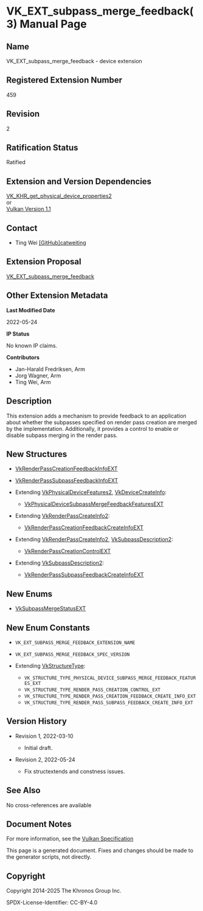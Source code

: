 # VK\_EXT\_subpass\_merge\_feedback(3) Manual Page

## Name

VK\_EXT\_subpass\_merge\_feedback - device extension



## [](#_registered_extension_number)Registered Extension Number

459

## [](#_revision)Revision

2

## [](#_ratification_status)Ratification Status

Ratified

## [](#_extension_and_version_dependencies)Extension and Version Dependencies

[VK\_KHR\_get\_physical\_device\_properties2](https://registry.khronos.org/vulkan/specs/latest/man/html/VK_KHR_get_physical_device_properties2.html)  
or  
[Vulkan Version 1.1](#versions-1.1)

## [](#_contact)Contact

- Ting Wei [\[GitHub\]catweiting](https://github.com/KhronosGroup/Vulkan-Docs/issues/new?body=%5BVK_EXT_subpass_merge_feedback%5D%20%40catweiting%0A%2AHere%20describe%20the%20issue%20or%20question%20you%20have%20about%20the%20VK_EXT_subpass_merge_feedback%20extension%2A)

## [](#_extension_proposal)Extension Proposal

[VK\_EXT\_subpass\_merge\_feedback](https://github.com/KhronosGroup/Vulkan-Docs/tree/main/proposals/VK_EXT_subpass_merge_feedback.adoc)

## [](#_other_extension_metadata)Other Extension Metadata

**Last Modified Date**

2022-05-24

**IP Status**

No known IP claims.

**Contributors**

- Jan-Harald Fredriksen, Arm
- Jorg Wagner, Arm
- Ting Wei, Arm

## [](#_description)Description

This extension adds a mechanism to provide feedback to an application about whether the subpasses specified on render pass creation are merged by the implementation. Additionally, it provides a control to enable or disable subpass merging in the render pass.

## [](#_new_structures)New Structures

- [VkRenderPassCreationFeedbackInfoEXT](https://registry.khronos.org/vulkan/specs/latest/man/html/VkRenderPassCreationFeedbackInfoEXT.html)
- [VkRenderPassSubpassFeedbackInfoEXT](https://registry.khronos.org/vulkan/specs/latest/man/html/VkRenderPassSubpassFeedbackInfoEXT.html)
- Extending [VkPhysicalDeviceFeatures2](https://registry.khronos.org/vulkan/specs/latest/man/html/VkPhysicalDeviceFeatures2.html), [VkDeviceCreateInfo](https://registry.khronos.org/vulkan/specs/latest/man/html/VkDeviceCreateInfo.html):
  
  - [VkPhysicalDeviceSubpassMergeFeedbackFeaturesEXT](https://registry.khronos.org/vulkan/specs/latest/man/html/VkPhysicalDeviceSubpassMergeFeedbackFeaturesEXT.html)
- Extending [VkRenderPassCreateInfo2](https://registry.khronos.org/vulkan/specs/latest/man/html/VkRenderPassCreateInfo2.html):
  
  - [VkRenderPassCreationFeedbackCreateInfoEXT](https://registry.khronos.org/vulkan/specs/latest/man/html/VkRenderPassCreationFeedbackCreateInfoEXT.html)
- Extending [VkRenderPassCreateInfo2](https://registry.khronos.org/vulkan/specs/latest/man/html/VkRenderPassCreateInfo2.html), [VkSubpassDescription2](https://registry.khronos.org/vulkan/specs/latest/man/html/VkSubpassDescription2.html):
  
  - [VkRenderPassCreationControlEXT](https://registry.khronos.org/vulkan/specs/latest/man/html/VkRenderPassCreationControlEXT.html)
- Extending [VkSubpassDescription2](https://registry.khronos.org/vulkan/specs/latest/man/html/VkSubpassDescription2.html):
  
  - [VkRenderPassSubpassFeedbackCreateInfoEXT](https://registry.khronos.org/vulkan/specs/latest/man/html/VkRenderPassSubpassFeedbackCreateInfoEXT.html)

## [](#_new_enums)New Enums

- [VkSubpassMergeStatusEXT](https://registry.khronos.org/vulkan/specs/latest/man/html/VkSubpassMergeStatusEXT.html)

## [](#_new_enum_constants)New Enum Constants

- `VK_EXT_SUBPASS_MERGE_FEEDBACK_EXTENSION_NAME`
- `VK_EXT_SUBPASS_MERGE_FEEDBACK_SPEC_VERSION`
- Extending [VkStructureType](https://registry.khronos.org/vulkan/specs/latest/man/html/VkStructureType.html):
  
  - `VK_STRUCTURE_TYPE_PHYSICAL_DEVICE_SUBPASS_MERGE_FEEDBACK_FEATURES_EXT`
  - `VK_STRUCTURE_TYPE_RENDER_PASS_CREATION_CONTROL_EXT`
  - `VK_STRUCTURE_TYPE_RENDER_PASS_CREATION_FEEDBACK_CREATE_INFO_EXT`
  - `VK_STRUCTURE_TYPE_RENDER_PASS_SUBPASS_FEEDBACK_CREATE_INFO_EXT`

## [](#_version_history)Version History

- Revision 1, 2022-03-10
  
  - Initial draft.
- Revision 2, 2022-05-24
  
  - Fix structextends and constness issues.

## [](#_see_also)See Also

No cross-references are available

## [](#_document_notes)Document Notes

For more information, see the [Vulkan Specification](https://registry.khronos.org/vulkan/specs/latest/html/vkspec.html#VK_EXT_subpass_merge_feedback)

This page is a generated document. Fixes and changes should be made to the generator scripts, not directly.

## [](#_copyright)Copyright

Copyright 2014-2025 The Khronos Group Inc.

SPDX-License-Identifier: CC-BY-4.0